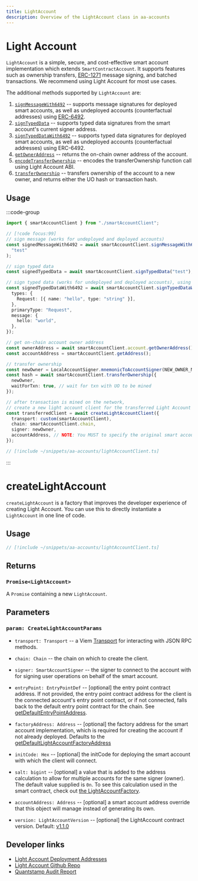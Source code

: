 ```yaml
---
title: LightAccount
description: Overview of the LightAccount class in aa-accounts
---
```


# Light Account

`LightAccount` is a simple, secure, and cost-effective smart account implementation which extends `SmartContractAccount`. It supports features such as ownership transfers, [ERC-1271](https://eips.ethereum.org/EIPS/eip-1271) message signing, and batched transactions. We recommend using Light Account for most use cases.

The additional methods supported by `LightAccount` are:

1.  [`signMessageWith6492`](/packages/aa-accounts/light-account/signMessageWith6492) -- supports message signatures for deployed smart accounts, as well as undeployed accounts (counterfactual addresses) using [ERC-6492](https://eips.ethereum.org/EIPS/eip-6492).
2.  [`signTypedData`](/packages/aa-accounts/light-account/signTypedData) -- supports typed data signatures from the smart account's current signer address.
3.  [`signTypedDataWith6492`](/packages/aa-accounts/light-account/signTypedDataWith6492) -- supports typed data signatures for deployed smart accounts, as well as undeployed accounts (counterfactual addresses) using ERC-6492.
4.  [`getOwnerAddress`](/packages/aa-accounts/light-account/getOwnerAddress) -- returns the on-chain owner address of the account.
5.  [`encodeTransferOwnership`](/packages/aa-accounts/light-account/encodeTransferOwnership) -- encodes the transferOwnership function call using Light Account ABI.
6.  [`transferOwnership`](/packages/aa-accounts/light-account/actions/transferOwnership) -- transfers ownership of the account to a new owner, and returns either the UO hash or transaction hash.

## Usage

:::code-group

```ts [example.ts]
import { smartAccountClient } from "./smartAccountClient";

// [!code focus:99]
// sign message (works for undeployed and deployed accounts)
const signedMessageWith6492 = await smartAccountClient.signMessageWith6492(
  "test"
);

// sign typed data
const signedTypedData = await smartAccountClient.signTypedData("test");

// sign typed data (works for undeployed and deployed accounts), using
const signedTypedDataWith6492 = await smartAccountClient.signTypedDataWith6492({
  types: {
    Request: [{ name: "hello", type: "string" }],
  },
  primaryType: "Request",
  message: {
    hello: "world",
  },
});

// get on-chain account owner address
const ownerAddress = await smartAccountClient.account.getOwnerAddress();
const accountAddress = smartAccountClient.getAddress();

// transfer ownership
const newOwner = LocalAccountSigner.mnemonicToAccountSigner(NEW_OWNER_MNEMONIC);
const hash = await smartAccountClient.transferOwnership({
  newOwner,
  waitForTxn: true, // wait for txn with UO to be mined
});

// after transaction is mined on the network,
// create a new light account client for the transferred Light Account
const transferredClient = await createLightAccountClient({
  transport: custom(smartAccountClient),
  chain: smartAccountClient.chain,
  signer: newOwner,
  accountAddress, // NOTE: You MUST to specify the original smart account address to connect using the new owner/signer
});
```

```ts [smartAccountClient.ts]
// [!include ~/snippets/aa-accounts/lightAccountClient.ts]
```

:::

# createLightAccount

`createLightAccount` is a factory that improves the developer experience of creating Light Account. You can use this to directly instantiate a `LightAccount` in one line of code.

## Usage

```ts
// [!include ~/snippets/aa-accounts/lightAccountClient.ts]
```

## Returns

### `Promise<LightAccount>`

A `Promise` containing a new `LightAccount`.

## Parameters

### `param: CreateLightAccountParams`

- `transport: Transport` -- a Viem [Transport](https://viem.sh/docs/glossary/types#transport) for interacting with JSON RPC methods.

- `chain: Chain` -- the chain on which to create the client.

- `signer: SmartAccountSigner` -- the signer to connect to the account with for signing user operations on behalf of the smart account.

- `entryPoint: EntryPointDef` -- [optional] the entry point contract address. If not provided, the entry point contract address for the client is the connected account's entry point contract, or if not connected, falls back to the default entry point contract for the chain. See [getDefaultEntryPointAddress](/packages/aa-core/utils/getDefaultEntryPointAddress#getdefaultentrypointaddress).

- `factoryAddress: Address` -- [optional] the factory address for the smart account implementation, which is required for creating the account if not already deployed. Defaults to the [getDefaultLightAccountFactoryAddress](/packages/aa-accounts/utils/getDefaultLightAccountFactoryAddress)

- `initCode: Hex` -- [optional] the initCode for deploying the smart account with which the client will connect.

- `salt: bigint` -- [optional] a value that is added to the address calculation to allow for multiple accounts for the same signer (owner). The default value supplied is `0n`. To see this calculation used in the smart contract, check out [the LightAccountFactory](https://github.com/alchemyplatform/light-account/blob/main/src/LightAccountFactory.sol#L30).

- `accountAddress: Address` -- [optional] a smart account address override that this object will manage instead of generating its own.

- `version: LightAccountVersion` -- [optional] the LightAccount contract version. Default: [v1.1.0](https://github.com/alchemyplatform/light-account/releases/tag/v1.1.0)

## Developer links

- [Light Account Deployment Addresses](/smart-accounts/light-account/#deployment-addresses)
- [Light Account Github Repo](https://github.com/alchemyplatform/light-account)
- [Quantstamp Audit Report](https://github.com/alchemyplatform/light-account/blob/main/Quantstamp-Audit.pdf)
